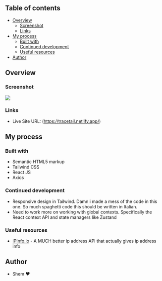 ## Table of contents

- [Overview](#overview)
  - [Screenshot](#screenshot)
  - [Links](#links)
- [My process](#my-process)
  - [Built with](#built-with)
  - [Continued development](#continued-development)
  - [Useful resources](#useful-resources)
- [Author](#author)

## Overview

### Screenshot

![](../ip-address-tracker-master/images/solution.PNG)

### Links

- Live Site URL: (https://tracetail.netlify.app/)

## My process

### Built with

- Semantic HTML5 markup
- Tailwind CSS
- React JS
- Axios

### Continued development

- Responsive design in Tailwind.
  Damn i made a mess of the code in this one. So
  much spaghetti code this should be written in Italian.
- Need to work more on working with global contexts.
  Specifically the React context API and state managers like Zustand

### Useful resources

- [IPInfo.io](https://www.example.com) - A MUCH better ip address API that actually gives ip address info

## Author

- Shem ♥

